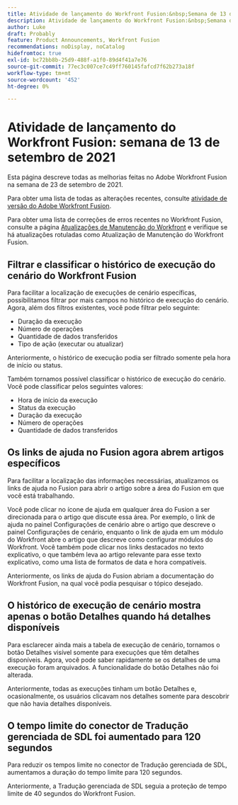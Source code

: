 ```yaml
---
title: Atividade de lançamento do Workfront Fusion:&nbsp;Semana de 13 de setembro de 2021
description: Atividade de lançamento do Workfront Fusion:&nbsp;Semana de 13 de setembro de 2021
author: Luke
draft: Probably
feature: Product Announcements, Workfront Fusion
recommendations: noDisplay, noCatalog
hidefromtoc: true
exl-id: bc72bb8b-25d9-488f-a1f0-89d4f41a7e76
source-git-commit: 77ec3c007ce7c49ff760145fafcd7f62b273a18f
workflow-type: tm+mt
source-wordcount: '452'
ht-degree: 0%

---
```


# Atividade de lançamento do Workfront Fusion: semana de 13 de setembro de 2021

Esta página descreve todas as melhorias feitas no Adobe Workfront Fusion na semana de 23 de setembro de 2021.

Para obter uma lista de todas as alterações recentes, consulte [atividade de versão do Adobe Workfront Fusion](/help/workfront-fusion/fusion-product-releases/fusion-release-activity.md).

Para obter uma lista de correções de erros recentes no Workfront Fusion, consulte a página [Atualizações de Manutenção do Workfront](https://experienceleague.adobe.com/docs/workfront-known-issues/releases/current-updates.html?lang=pt-BR) e verifique se há atualizações rotuladas como Atualização de Manutenção do Workfront Fusion.

## Filtrar e classificar o histórico de execução do cenário do Workfront Fusion

Para facilitar a localização de execuções de cenário específicas, possibilitamos filtrar por mais campos no histórico de execução do cenário. Agora, além dos filtros existentes, você pode filtrar pelo seguinte:

* Duração da execução
* Número de operações
* Quantidade de dados transferidos
* Tipo de ação (executar ou atualizar)

Anteriormente, o histórico de execução podia ser filtrado somente pela hora de início ou status.

Também tornamos possível classificar o histórico de execução do cenário. Você pode classificar pelos seguintes valores:

* Hora de início da execução
* Status da execução
* Duração da execução
* Número de operações
* Quantidade de dados transferidos


## Os links de ajuda no Fusion agora abrem artigos específicos

Para facilitar a localização das informações necessárias, atualizamos os links de ajuda no Fusion para abrir o artigo sobre a área do Fusion em que você está trabalhando.

Você pode clicar no ícone de ajuda em qualquer área do Fusion a ser direcionada para o artigo que discute essa área. Por exemplo, o link de ajuda no painel Configurações de cenário abre o artigo que descreve o painel Configurações de cenário, enquanto o link de ajuda em um módulo do Workfront abre o artigo que descreve como configurar módulos do Workfront. Você também pode clicar nos links destacados no texto explicativo, o que também leva ao artigo relevante para esse texto explicativo, como uma lista de formatos de data e hora compatíveis.

Anteriormente, os links de ajuda do Fusion abriam a documentação do Workfront Fusion, na qual você podia pesquisar o tópico desejado.

## O histórico de execução de cenário mostra apenas o botão Detalhes quando há detalhes disponíveis

Para esclarecer ainda mais a tabela de execução de cenário, tornamos o botão Detalhes visível somente para execuções que têm detalhes disponíveis. Agora, você pode saber rapidamente se os detalhes de uma execução foram arquivados. A funcionalidade do botão Detalhes não foi alterada.

Anteriormente, todas as execuções tinham um botão Detalhes e, ocasionalmente, os usuários clicavam nos detalhes somente para descobrir que não havia detalhes disponíveis.


## O tempo limite do conector de Tradução gerenciada de SDL foi aumentado para 120 segundos

Para reduzir os tempos limite no conector de Tradução gerenciada de SDL, aumentamos a duração do tempo limite para 120 segundos.

Anteriormente, a Tradução gerenciada de SDL seguia a proteção de tempo limite de 40 segundos do Workfront Fusion.
